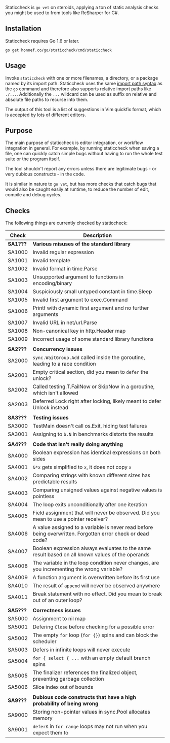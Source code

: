 Staticcheck is `go vet` on steroids, applying a ton of static analysis
checks you might be used to from tools like ReSharper for C#.


## Installation

Staticcheck requires Go 1.6 or later.

    go get honnef.co/go/staticcheck/cmd/staticcheck

## Usage

Invoke `staticcheck` with one or more filenames, a directory, or a package named
by its import path. Staticcheck uses the same
[import path syntax](https://golang.org/cmd/go/#hdr-Import_path_syntax) as
the `go` command and therefore
also supports relative import paths like `./...`. Additionally the `...`
wildcard can be used as suffix on relative and absolute file paths to recurse
into them.

The output of this tool is a list of suggestions in Vim quickfix format,
which is accepted by lots of different editors.

## Purpose

The main purpose of staticcheck is editor integration, or workflow
integration in general. For example, by running staticcheck when
saving a file, one can quickly catch simple bugs without having to run
the whole test suite or the program itself.

The tool shouldn't report any errors unless there are legitimate
bugs - or very dubious constructs - in the code.

It is similar in nature to `go vet`, but has more checks that catch
bugs that would also be caught easily at runtime, to reduce the number
of edit, compile and debug cycles.

## Checks

The following things are currently checked by staticcheck:

| Check      | Description                                                                                                |
|------------|------------------------------------------------------------------------------------------------------------|
| **SA1???** | **Various misuses of the standard library**                                                                |
| SA1000     | Invalid regular expression                                                                                 |
| SA1001     | Invalid template                                                                                           |
| SA1002     | Invalid format in time.Parse                                                                               |
| SA1003     | Unsupported argument to functions in encoding/binary                                                       |
| SA1004     | Suspiciously small untyped constant in time.Sleep                                                          |
| SA1005     | Invalid first argument to exec.Command                                                                     |
| SA1006     | Printf with dynamic first argument and no further arguments                                                |
| SA1007     | Invalid URL in net/url.Parse                                                                               |
| SA1008     | Non-canonical key in http.Header map                                                                       |
| SA1009     | Incorrect usage of some standard library functions                                                         |
|            |                                                                                                            |
| **SA2???** | **Concurrency issues**                                                                                     |
| SA2000     | `sync.WaitGroup.Add` called inside the goroutine, leading to a race condition                              |
| SA2001     | Empty critical section, did you mean to `defer` the unlock?                                                |
| SA2002     | Called testing.T.FailNow or SkipNow in a goroutine, which isn't allowed                                    |
| SA2003     | Deferred Lock right after locking, likely meant to defer Unlock instead                                    |
|            |                                                                                                            |
| **SA3???** | **Testing issues**                                                                                         |
| SA3000     | TestMain doesn't call os.Exit, hiding test failures                                                        |
| SA3001     | Assigning to `b.N` in benchmarks distorts the results                                                      |
|            |                                                                                                            |
| **SA4???** | **Code that isn't really doing anything**                                                                  |
| SA4000     | Boolean expression has identical expressions on both sides                                                 |
| SA4001     | `&*x` gets simplified to `x`, it does not copy `x`                                                         |
| SA4002     | Comparing strings with known different sizes has predictable results                                       |
| SA4003     | Comparing unsigned values against negative values is pointless                                             |
| SA4004     | The loop exits unconditionally after one iteration                                                         |
| SA4005     | Field assignment that will never be observed. Did you mean to use a pointer receiver?                      |
| SA4006     | A value assigned to a variable is never read before being overwritten. Forgotten error check or dead code? |
| SA4007     | Boolean expression always evaluates to the same result based on all known values of the operands           |
| SA4008     | The variable in the loop condition never changes, are you incrementing the wrong variable?                 |
| SA4009     | A function argument is overwritten before its first use                                                    |
| SA4010     | The result of `append` will never be observed anywhere                                                     |
| SA4011     | Break statement with no effect. Did you mean to break out of an outer loop?                                |
|            |                                                                                                            |
| **SA5???** | **Correctness issues**                                                                                     |
| SA5000     | Assignment to nil map                                                                                      |
| SA5001     | Defering `Close` before checking for a possible error                                                      |
| SA5002     | The empty `for` loop (`for {}`) spins and can block the scheduler                                          |
| SA5003     | Defers in infinite loops will never execute                                                                |
| SA5004     | `for { select { ...` with an empty default branch spins                                                    |
| SA5005     | The finalizer references the finalized object, preventing garbage collection                               |
| SA5006     | Slice index out of bounds                                                                                  |
|            |                                                                                                            |
| **SA9???** | **Dubious code constructs that have a high probability of being wrong**                                    |
| SA9000     | Storing non-pointer values in sync.Pool allocates memory                                                   |
| SA9001     | `defer`s in `for range` loops may not run when you expect them to                                          |
